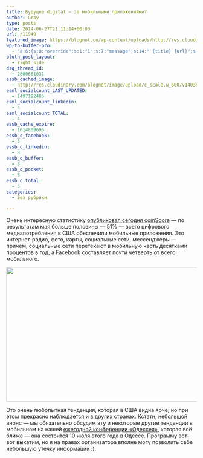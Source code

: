 ```yaml
---
title: Будущее digital — за мобильными приложениями?
author: Gray
type: posts
date: 2014-06-27T21:11:14+00:00
url: /11949
featured_image: https://blognot.co/wp-content/uploads/http://res.cloudinary.com/blognot/image/upload/c_scale,w_600/v1403903226/Share_of_US_Digital_Media_Time_Spent_by_Platform_musagj.jpg
wp-to-buffer-pro:
  - 'a:6:{s:8:"override";s:1:"1";s:7:"message";s:14:" {title} {url}";s:5:"image";s:1:"1";s:6:"number";s:1:"1";s:16:"alternateMessage";s:0:"";s:3:"ids";a:2:{s:24:"4eb3e9e6512f7eb575000000";s:1:"1";s:24:"000000000000000000025630";s:1:"1";}}'
bluth_post_layout:
  - right_side
dsq_thread_id:
  - 2800661031
essb_cached_image:
  - http://res.cloudinary.com/blognot/image/upload/c_scale,w_600/v1403903226/Share_of_US_Digital_Media_Time_Spent_by_Platform_musagj.jpg
esml_socialcount_LAST_UPDATED:
  - 1497192486
esml_socialcount_linkedin:
  - 4
esml_socialcount_TOTAL:
  - 4
essb_cache_expire:
  - 1614809696
essb_c_facebook:
  - 5
essb_c_linkedin:
  - 8
essb_c_buffer:
  - 8
essb_c_pocket:
  - 8
essb_c_total:
  - 5
categories:
  - Без рубрики

---
```








Очень интересную статистику <a href="http://www.comscore.com/Insights/Blog/Major-Mobile-Milestones-in-May-Apps-Now-Drive-Half-of-All-Time-Spent-on-Digital#imageview/0/" target="_blank">опубликовал сегодня comScore</a> — по результатам мая больше половины — 51% — всего цифрового медиапотребления в США обеспечили мобильные приложения. Это интернет-радио, фото, карты, социальные сети, мессенджеры — причем, социальные сети перетекают в мобильную часть десятками процентов в год, а Facebook составляет почти четверть от всего мобильного.

<img data-attachment-id="11950" data-permalink="https://blognot.co/11949/share_of_us_digital_media_time_spent_by_platform_musagj" data-orig-file="https://i2.wp.com/blognot.co/wp-content/uploads/http://res.cloudinary.com/blognot/image/upload/c_scale,w_600/v1403903226/Share_of_US_Digital_Media_Time_Spent_by_Platform_musagj.jpg?fit=600%2C355&ssl=1" data-orig-size="600,355" data-comments-opened="1" data-image-meta="{&quot;aperture&quot;:&quot;0&quot;,&quot;credit&quot;:&quot;&quot;,&quot;camera&quot;:&quot;&quot;,&quot;caption&quot;:&quot;&quot;,&quot;created_timestamp&quot;:&quot;0&quot;,&quot;copyright&quot;:&quot;&quot;,&quot;focal_length&quot;:&quot;0&quot;,&quot;iso&quot;:&quot;0&quot;,&quot;shutter_speed&quot;:&quot;0&quot;,&quot;title&quot;:&quot;Share_of_US_Digital_Media_Time_Spent_by_Platform_musagj&quot;}" data-image-title="Share_of_US_Digital_Media_Time_Spent_by_Platform_musagj" data-image-description="" data-medium-file="https://i2.wp.com/blognot.co/wp-content/uploads/http://res.cloudinary.com/blognot/image/upload/c_scale,w_600/v1403903226/Share_of_US_Digital_Media_Time_Spent_by_Platform_musagj.jpg?fit=300%2C178&ssl=1" data-large-file="https://i2.wp.com/blognot.co/wp-content/uploads/http://res.cloudinary.com/blognot/image/upload/c_scale,w_600/v1403903226/Share_of_US_Digital_Media_Time_Spent_by_Platform_musagj.jpg?fit=600%2C355&ssl=1" class="aligncenter wp-image-11950" src="https://i1.wp.com/res.cloudinary.com/blognot/image/upload/c_scale,w_600/v1403903226/Share_of_US_Digital_Media_Time_Spent_by_Platform_musagj.jpg?resize=600%2C355&#038;ssl=1" alt="" width="600" height="355" data-recalc-dims="1" /> 

Это очень любопытная тенденция, которая в США видна ярче, но при этом прекрасно наблюдается и в других странах. Кстати, небольшой анонс — мы обязательно обсудим эту и некоторые другие тенденции в мобильном на нашей <a href="http://tech.yandex.ru/events/odessaconf/2014/" target="_blank">ежегодной конференции &#171;Одессея&#187;</a>, которая всё ближе — она состоится 10 июля этого года в Одессе. Программу вот-вот выкатим, но я на правах организатора вполне могу позволить себе небольшую утечку информации :).